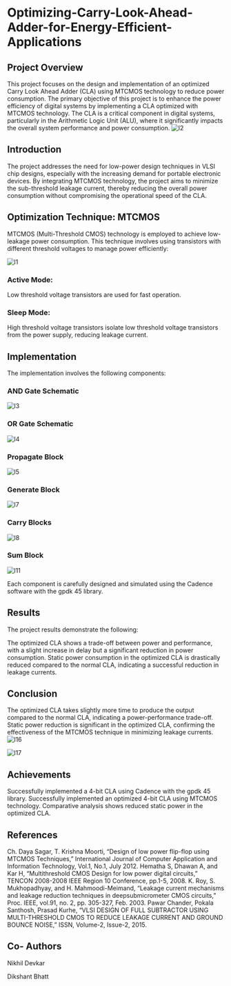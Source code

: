 # Optimizing-Carry-Look-Ahead-Adder-for-Energy-Efficient-Applications
## Project Overview
This project focuses on the design and implementation of an optimized Carry Look Ahead Adder (CLA) using MTCMOS technology to reduce power consumption. The primary objective of this project is to enhance the power efficiency of digital systems by implementing a CLA optimized with MTCMOS technology. The CLA is a critical component in digital systems, particularly in the Arithmetic Logic Unit (ALU), where it significantly impacts the overall system performance and power consumption.
      ![l2](https://github.com/shivam221997/Optimizing-Carry-Look-Ahead-Adder-for-Energy-Efficient-Applications/assets/156662255/09fe6ec0-4b41-41a7-ad4f-1ed386ecd651)


## Introduction
The project addresses the need for low-power design techniques in VLSI chip designs, especially with the increasing demand for portable electronic devices. By integrating MTCMOS technology, the project aims to minimize the sub-threshold leakage current, thereby reducing the overall power consumption without compromising the operational speed of the CLA.

## Optimization Technique: MTCMOS
MTCMOS (Multi-Threshold CMOS) technology is employed to achieve low-leakage power consumption. This technique involves using transistors with different threshold voltages to manage power efficiently:

![l1](https://github.com/shivam221997/Optimizing-Carry-Look-Ahead-Adder-for-Energy-Efficient-Applications/assets/156662255/a6e7f4cf-53cf-4c04-8b1c-588cb05cced3)

### Active Mode: 
Low threshold voltage transistors are used for fast operation.
### Sleep Mode:
High threshold voltage transistors isolate low threshold voltage transistors from the power supply, reducing leakage current.

## Implementation
The implementation involves the following components:

### AND Gate Schematic
![l3](https://github.com/shivam221997/Optimizing-Carry-Look-Ahead-Adder-for-Energy-Efficient-Applications/assets/156662255/a3e3b1b2-c8e2-49c2-99f1-000cd38769c0)

### OR Gate Schematic
![l4](https://github.com/shivam221997/Optimizing-Carry-Look-Ahead-Adder-for-Energy-Efficient-Applications/assets/156662255/61232772-8fce-4998-b603-e856574ea7a5)

### Propagate Block
![l5](https://github.com/shivam221997/Optimizing-Carry-Look-Ahead-Adder-for-Energy-Efficient-Applications/assets/156662255/fb906ab7-12e3-4c05-a679-3cc9666e33d2)

### Generate Block
![l7](https://github.com/shivam221997/Optimizing-Carry-Look-Ahead-Adder-for-Energy-Efficient-Applications/assets/156662255/ab7127ff-1746-4c75-a4f7-0db88112ea57)

### Carry Blocks
![l8](https://github.com/shivam221997/Optimizing-Carry-Look-Ahead-Adder-for-Energy-Efficient-Applications/assets/156662255/a822af8e-9053-409e-93a7-48e6ca100419)

### Sum Block
![l11](https://github.com/shivam221997/Optimizing-Carry-Look-Ahead-Adder-for-Energy-Efficient-Applications/assets/156662255/1967d254-dbb6-460c-a800-ff905089fc27)

Each component is carefully designed and simulated using the Cadence software with the gpdk 45 library.

## Results
The project results demonstrate the following:

The optimized CLA shows a trade-off between power and performance, with a slight increase in delay but a significant reduction in power consumption.
Static power consumption in the optimized CLA is drastically reduced compared to the normal CLA, indicating a successful reduction in leakage currents.

## Conclusion
The optimized CLA takes slightly more time to produce the output compared to the normal CLA, indicating a power-performance trade-off.
Static power reduction is significant in the optimized CLA, confirming the effectiveness of the MTCMOS technique in minimizing leakage currents.
![l16](https://github.com/shivam221997/Optimizing-Carry-Look-Ahead-Adder-for-Energy-Efficient-Applications/assets/156662255/88424355-466f-479c-a555-da336754a3e6)

![l17](https://github.com/shivam221997/Optimizing-Carry-Look-Ahead-Adder-for-Energy-Efficient-Applications/assets/156662255/33b32018-b7fc-4045-bbe0-485a635e0d72)

## Achievements
Successfully implemented a 4-bit CLA using Cadence with the gpdk 45 library.
Successfully implemented an optimized 4-bit CLA using MTCMOS technology.
Comparative analysis shows reduced static power in the optimized CLA.

## References
Ch. Daya Sagar, T. Krishna Moorti, “Design of low power flip-flop using MTCMOS Techniques,” International Journal of Computer Application and Information Technology, Vol.1, No.1, July 2012.
Hematha S, Dhawan A, and Kar H, “Multithreshold CMOS Design for low power digital circuits,” TENCON 2008-2008 IEEE Region 10 Conference, pp.1-5, 2008.
K. Roy, S. Mukhopadhyay, and H. Mahmoodi-Meimand, “Leakage current mechanisms and leakage reduction techniques in deepsubmicrometer CMOS circuits,” Proc. IEEE, vol.91, no. 2, pp. 305-327, Feb. 2003.
Pawar Chander, Pokala Santhosh, Prasad Kurhe, “VLSI DESIGN OF FULL SUBTRACTOR USING MULTI-THRESHOLD CMOS TO REDUCE LEAKAGE CURRENT AND GROUND BOUNCE NOISE,” ISSN, Volume-2, Issue-2, 2015.
## Co- Authors
Nikhil Devkar 

Dikshant Bhatt 
